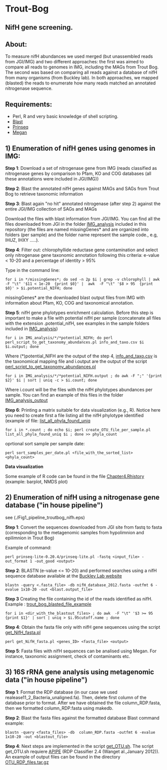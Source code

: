 # Trout-Bog
## NifH gene screening.

## About:
To measure nifH abundances we used merged (but unassembled reads from JGI/IMG) and two different approaches:  the first was aimed to compare all reads to genomes in IMG, including the MAGs from Trout Bog. The second was based on comparing all reads against a database of nifH from many organisms (from Buckley lab). In both approaches, we mapped (blasted) the reads to enumerate how many reads matched an annotated nitrogenase sequence. 
 

## Requirements:
- Perl, R and very basic knowledge of shell scripting.
- [Blast](https://blast.ncbi.nlm.nih.gov/Blast.cgi)
- [Prinseq](https://sourceforge.net/projects/prinseq/files/)
- [Megan](http://ab.inf.uni-tuebingen.de/software/megan/)

## 1) Enumeration of nifH genes using genomes in IMG:

**Step 1**:  Download a set of nitrogenase gene from IMG (reads classified as nitrogenase genes by comparison to Pfam, KO and COG databases (all these annotations were included in JGI/IMG))

**Step 2**: Blast the annotated nifH genes against MAGs and SAGs from Trout Bog to retrieve taxonomic information

**Step 3**: Blast again "no hit" annotated nitrogenase (after step 2) against the entire JGI/IMG collection of SAGs and MAGs 

Download the files with blast information from JGI/IMG. You can find all the files downloaded from JGI in the folder [IMG_analysis](./IMG_analysis.tar.gz) included in this repository (the files are named missingGenes* and are organized into folders (per sample) and the folder name represent the sample code., e.g, IHUZ, IHXY .....).

**Step 4**: Filter out: chlorophyllide reductase gene contamination and select only nitrogenase gene taxonomic annotation following this criteria: e-value < 10-20 and a percentage of identity > 95%

Type in the command line:

```shell
for i in */missingGenes*; do sed -n 2p $i | grep -v chlorophyll | awk  -F "\t" '$11 < 1e-20  {print $0}' |  awk  -F "\t" '$8 > 95  {print $0}' > $i.potential_NIFH; done
```

missingGenes* are the downloaded blast output files from IMG with information about Pfam, KO, COG and taxonomical annotation.

**Step 5**: nifH gene phylotypes enrichment calculation. Before this step is important to make a file with potential nifH per sample (concatenate all files with the extension .potential_nifH, see examples in the sample folders included in  [IMG_analysis](./IMG_analysis.tar.gz))

```shell
for i in IMG_analysis/*/*potential_NIFH; do perl perl_script_to_get_taxonomy_abundances.pl info_and_taxo.csv $i $i.output; done 
```
Where (*)potential_NIFH are the output of the step 4, [info_and_taxo.csv](./info_and_taxo.csv) is the taxonomical mapping file and i.output are the output of the script [perl_script_to_get_taxonomy_abundances.pl](./perl_script_to_get_taxonomy_abundances.pl)

```shell
for i in IMG_analysis/*/*potential_NIFH.output ; do awk -F ";" '{print $2}' $i | sort | uniq -c > $i.count; done 

```
Where i.count will be the files with the nifH phylotypes abundances per sample. You can find an example of this files in the folder [IMG_analysis_output](./IMG_analysis_output.tar.gz)

**Step 6**: Printing a matrix suitable for data visualization (e.g., R). Notice here you need to create first a file listing all the nifH phylotype identified (example of file: [list_all_phyla_found_uniq](./list_all_phyla_found_uniq)

```shell
for i in *.count ; do echo $i; perl create_OTU_file_per_sample.pl list_all_phyla_found_uniq $i ; done >> phyla_count

```
oprtional sort sample per sample date:
```shell
perl sort_samples_per_date.pl <file_with_the_sorted_list> <phyla_count>

```

**Data visualization**

Some example of R code can be found in the file [Chapter4.Rhistory](./Chapter4.Rhistory) (example: barplot, NMDS plot)


## 2) Enumeration of nifH using a nitrogenase gene database ("in house pipeline")

see (./Fig1_pipeline_troutbog_nifh.eps)

**Step 1**: Convert the sequences downloaded from JGI site from fastq to fasta (corresponding to the metagenomic samples from hypolimnion and epilimnion in Trout Bog)

Example of command:

```shell
perl prinseq-lite-0.20.4/prinseq-lite.pl -fastq <input_file> -out_format 1 -out_good <output> 

```

**Step 2**:  BLASTN (e-value <= 10-20) and performed searches using a nifH sequence database available at the [Buckley Lab website](https://blogs.cornell.edu/buckley/nifh-sequence-database/)

```shell
blastn -query <.fasta_file> -db nifH_database_2012.fasta -outfmt 6 -evalue 1x10-20 -out <blast.output_file> 

```
**Step 3** Creating the file containing the id of the reads identified as nifH. Example : [trout_bog_blasted_file_example](./nifH_blasted_files.tar.gz)

```shell
for i in <dir_with_the_blastout_files> ; do awk  -F "\t" '$3 >= 95 {print $1}' | sort | uniq > $i.95cutoff.name ; done
```


**Step 4**:  Obtain the fasta file only with nifH gene sequences using the script [get_NifH_fasta.pl](./get_NifH_fasta.pl)


```shell
perl get_NifH_fasta.pl <genes_ID> <fasta_file> <output> 
```
**Step 5**:  Fasta files with nifH sequences can be analised using Megan. For instance, taxonomic assignment, check of contaminants etc. 


## 3) 16S rRNA gene analysis using metagenomic data ("in house pipeline")

**Step 1**:  Format the RDP database (in our case we used realease11_2_Bacteria_unaligned.fa). Then, delete first column of the database prior to format. After we have obtained the file column_RDP.fasta, then we formatted column_RDP.fasta using makedb.

**Step 2**:  Blast the fasta files against the formatted database
Blast command example:

```shell
blastn -query <fasta_files> -db  column_RDP.fasta -outfmt 6 -evalue 1x10-20 -out <blastout_file>
```
 **Step 4**: Next steps are implemented in the script [get_OTU.sh](./get_OTU.sh). The script get_OTU.sh requiere [APIPE](./SourceCodeV1.zip) (RDP Classifier 2.4 (Wanget al.,January 2012)). An example of output files can be found in the directory [OTU_RDP_files.tar.gz](./OTU_RDP_files.tar.gz)
